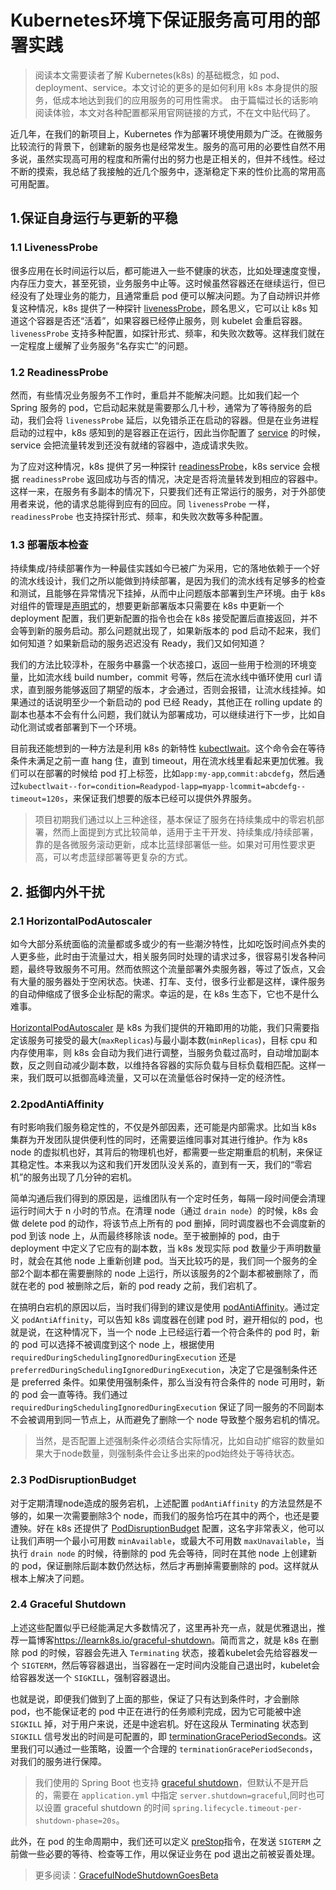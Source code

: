 # Kubernetes环境下保证服务高可用的部署实践

> 阅读本文需要读者了解 Kubernetes(k8s) 的基础概念，如 pod、deployment、service。本文讨论的更多的是如何利用 k8s 本身提供的服务，低成本地达到我们的应用服务的可用性需求。
> 由于篇幅过长的话影响阅读体验，本文对各种配置都采用官网链接的方式，不在文中贴代码了。

近几年，在我们的新项目上，Kubernetes 作为部署环境使用颇为广泛。在微服务比较流行的背景下，创建新的服务也是经常发生。服务的高可用的必要性自然不用多说，虽然实现高可用的程度和所需付出的努力也是正相关的，但并不线性。经过不断的摸索，我总结了我接触的近几个服务中，逐渐稳定下来的性价比高的常用高可用配置。

## 1.保证自身运行与更新的平稳

### 1.1 LivenessProbe

很多应用在长时间运行以后，都可能进入一些不健康的状态，比如处理速度变慢，内存压力变大，甚至死锁，业务服务中止等。这时候虽然容器还在继续运行，但已经没有了处理业务的能力，且通常重启 pod 便可以解决问题。为了自动辨识并修复这种情况，k8s 提供了一种探针 [livenessProbe](https://kubernetes.io/docs/tasks/configure-pod-container/configure-liveness-readiness-startup-probes/#define-a-liveness-command)，顾名思义，它可以让 k8s 知道这个容器是否还“活着”，如果容器已经停止服务，则 kubelet 会重启容器。`livenessProbe` 支持多种配置，如探针形式、频率，和失败次数等。这样我们就在一定程度上缓解了业务服务“名存实亡”的问题。

### 1.2 ReadinessProbe

然而，有些情况业务服务不工作时，重启并不能解决问题。比如我们起一个 Spring 服务的 pod，它启动起来就是需要那么几十秒，通常为了等待服务的启动，我们会将 `livenessProbe` 延后，以免错杀正在启动的容器。但是在业务进程启动的过程中，k8s 感知到的是容器正在运行，因此当你配置了 [service](https://kubernetes.io/docs/concepts/services-networking/service/) 的时候，service 会把流量转发到还没有就绪的容器中，造成请求失败。

为了应对这种情况，k8s 提供了另一种探针 [readinessProbe](https://kubernetes.io/docs/tasks/configure-pod-container/configure-liveness-readiness-startup-probes/#define-readiness-probes)，k8s service 会根据 `readinessProbe` 返回成功与否的情况，决定是否将流量转发到相应的容器中。这样一来，在服务有多副本的情况下，只要我们还有正常运行的服务，对于外部使用者来说，他的请求总能得到应有的回应。同 `livenessProbe` 一样，`readinessProbe` 也支持探针形式、频率，和失败次数等多种配置。

### 1.3 部署版本检查

持续集成/持续部署作为一种最佳实践如今已被广为采用，它的落地依赖于一个好的流水线设计，我们之所以能做到持续部署，是因为我们的流水线有足够多的检查和测试，且能够在异常情况下挂掉，从而中止问题版本部署到生产环境。由于 k8s 对组件的管理是[声明式](https://kubernetes.io/docs/tasks/manage-kubernetes-objects/declarative-config/)的，想要更新部署版本只需要在 k8s 中更新一个 deployment 配置，我们更新配置的指令也会在 k8s 接受配置后直接返回，并不会等到新的服务启动。那么问题就出现了，如果新版本的 pod 启动不起来，我们如何知道？如果新启动的服务迟迟没有 Ready，我们又如何知道？

我们的方法比较淳朴，在服务中暴露一个状态接口，返回一些用于检测的环境变量，比如流水线 build number，commit 号等，然后在流水线中循环使用 curl 请求，直到服务能够返回了期望的版本，才会通过，否则会报错，让流水线挂掉。如果通过的话说明至少一个新启动的 pod 已经 Ready，其他正在 rolling update 的副本也基本不会有什么问题，我们就认为部署成功，可以继续进行下一步，比如自动化测试或者部署到下一个环境。

目前我还能想到的一种方法是利用 k8s 的新特性 [kubectlwait](https://kubernetes.io/docs/reference/generated/kubectl/kubectl-commands#wait)。这个命令会在等待条件未满足之前一直 hang 住，直到 timeout，用在流水线里看起来更加优雅。我们可以在部署的时候给 pod 打上标签，比如`app:my-app`,`commit:abcdefg`，然后通过`kubectlwait--for=condition=Readypod-lapp=myapp-lcommit=abcdefg--timeout=120s`，来保证我们想要的版本已经可以提供外界服务。

> 项目初期我们通过以上三种途径，基本保证了服务在持续集成中的零宕机部署，然而上面提到方式比较简单，适用于主干开发、持续集成/持续部署，靠的是各微服务滚动更新，成本比蓝绿部署低一些。如果对可用性要求更高，可以考虑蓝绿部署等更复杂的方式。


## 2. 抵御内外干扰

### 2.1 HorizontalPodAutoscaler

如今大部分系统面临的流量都或多或少的有一些潮汐特性，比如吃饭时间点外卖的人更多些，此时由于流量过大，相关服务同时处理的请求过多，很容易引发各种问题，最终导致服务不可用。然而依照这个流量部署外卖服务器，等过了饭点，又会有大量的服务器处于空闲状态。快递、打车、支付，很多行业都是这样，课件服务的自动伸缩成了很多企业标配的需求。幸运的是，在 k8s 生态下，它也不是什么难事。

[HorizontalPodAutoscaler](https://kubernetes.io/docs/tasks/run-application/horizontal-pod-autoscale-walkthrough/) 是 k8s 为我们提供的开箱即用的功能，我们只需要指定该服务可接受的最大(`maxReplicas`)与最小副本数(`minReplicas`)，目标 cpu 和内存使用率，则 k8s 会自动为我们进行调整，当服务负载过高时，自动增加副本数，反之则自动减少副本数，以维持各容器的实际负载与目标负载相匹配。这样一来，我们既可以抵御高峰流量，又可以在流量低谷时保持一定的经济性。

<!--HorizontalPodAutoscaler官网样例：
```yaml
apiVersion:autoscaling/v1
kind:HorizontalPodAutoscaler
metadata:
name:php-apache
spec:
scaleTargetRef:
apiVersion:apps/v1
kind:Deployment
name:php-apache
minReplicas:1
maxReplicas:10
targetCPUUtilizationPercentage:50
```-->

### 2.2podAntiAffinity

有时影响我们服务稳定性的，不仅是外部因素，还可能是内部需求。比如当 k8s 集群为开发团队提供便利性的同时，还需要运维同事对其进行维护。作为 k8s node 的虚拟机也好，其背后的物理机也好，都需要一些定期重启的机制，来保证其稳定性。本来我以为这和我们开发团队没关系的，直到有一天，我们的“零宕机”的服务出现了几分钟的宕机。

简单沟通后我们得到的原因是，运维团队有一个定时任务，每隔一段时间便会清理运行时间大于 n 小时的节点。在清理 node（通过 `drain node`）的时候，k8s 会做 delete pod 的动作，将该节点上所有的 pod 删掉，同时调度器也不会调度新的 pod 到该 node 上，从而最终移除该 node。至于被删掉的 pod，由于 deployment 中定义了它应有的副本数，当 k8s 发现实际 pod 数量少于声明数量时，就会在其他 node 上重新创建 pod。当天比较巧的是，我们同一个服务的全部2个副本都在需要删除的 node 上运行，所以该服务的2个副本都被删除了，而就在老的 pod 被删除之后，新的 pod ready 之前，我们宕机了。

在搞明白宕机的原因以后，当时我们得到的建议是使用 [podAntiAffinity](https://kubernetes.io/docs/concepts/scheduling-eviction/assign-pod-node/)。通过定义 `podAntiAffinity`，可以告知 k8s 调度器在创建 pod 时，避开相似的 pod，也就是说，在这种情况下，当一个 node 上已经运行着一个符合条件的 pod 时，新的 pod 可以选择不被调度到这个 node 上，根据使用 `requiredDuringSchedulingIgnoredDuringExecution` 还是 `preferredDuringSchedulingIgnoredDuringExecution`，决定了它是强制条件还是 preferred 条件。如果使用强制条件，那么当没有符合条件的 node 可用时，新的 pod 会一直等待。我们通过 `requiredDuringSchedulingIgnoredDuringExecution` 保证了同一服务的不同副本不会被调用到同一节点上，从而避免了删除一个 node 导致整个服务宕机的情况。

> 当然，是否配置上述强制条件必须结合实际情况，比如自动扩缩容的数量如果大于node数量，则强制条件会让多出来的pod始终处于等待状态。

<!--podAntiAffinity官网样例截取：
```yaml
apiVersion:apps/v1
kind:Deployment
metadata:
name:redis-cache
spec:
selector:
matchLabels:
app:store
replicas:3
template:
metadata:
labels:
app:store
spec:
affinity:
podAntiAffinity:
requiredDuringSchedulingIgnoredDuringExecution:
-labelSelector:
matchExpressions:
-key:app
operator:In
values:
-store
topologyKey:"kubernetes.io/hostname"
containers:
-name:redis-server
image:redis:3.2-alpine
```-->

### 2.3 PodDisruptionBudget

对于定期清理node造成的服务宕机，上述配置 `podAntiAffinity` 的方法显然是不够的，如果一次需要删除3个 node，而我们的服务恰巧在其中的两个，也还是要遭殃。好在 k8s 还提供了 [PodDisruptionBudget](https://kubernetes.io/docs/tasks/run-application/configure-pdb/) 配置，这名字非常表义，他可以让我们声明一个最小可用数 `minAvailable`，或最大不可用数 `maxUnavailable`，当执行 `drain node` 的时候，待删除的 pod 先会等待，同时在其他 node 上创建新的 pod，保证删除后副本数仍然达标，然后才再删掉需要删除的 pod。这样就从根本上解决了问题。
<!--
PodDisruptionBudget官网样例：
```yaml
apiVersion:policy/v1
kind:PodDisruptionBudget
metadata:
name:zk-pdb
spec:
minAvailable:2
selector:
matchLabels:
app:zookeeper
```-->

### 2.4 Graceful Shutdown

上述这些配置似乎已经能满足大多数情况了，这里再补充一点，就是优雅退出，推荐一篇博客<https://learnk8s.io/graceful-shutdown>。简而言之，就是 k8s 在删除 pod 的时候，容器会先进入 `Terminating` 状态，接着kubelet会先给容器发一个 `SIGTERM`，然后等容器退出，当容器在一定时间内没能自己退出时，kubelet会给容器发送一个 `SIGKILL`，强制容器退出。

也就是说，即便我们做到了上面的那些，保证了只有达到条件时，才会删除 pod，也不能保证老的 pod 中正在进行的任务顺利完成，因为它可能被中途 `SIGKILL` 掉，对于用户来说，还是中途宕机。好在这段从 Terminating 状态到 `SIGKILL` 信号发出的时间是可配置的，即 [terminationGracePeriodSeconds](https://kubernetes.io/docs/concepts/containers/container-lifecycle-hooks/)。这里我们可以通过一些策略，设置一个合理的 `terminationGracePeriodSeconds`，对我们的服务进行保障。

> 我们使用的 Spring Boot 也支持 [graceful shutdown](https://docs.spring.io/spring-boot/docs/current/reference/html/features.html#features.graceful-shutdown)，但默认不是开启的，需要在 `application.yml` 中指定 `server.shutdown=graceful`,同时也可以设置 graceful shutdown 的时间 `spring.lifecycle.timeout-per-shutdown-phase=20s`。

此外，在 pod 的生命周期中，我们还可以定义 [preStop](https://kubernetes.io/docs/tasks/configure-pod-container/attach-handler-lifecycle-event/)指令，在发送 `SIGTERM` 之前做一些必要的等待、检查等工作，用以保证业务在 pod 退出之前被妥善处理。

<!--```yaml
apiVersion:v1
kind:Pod
metadata:
name:lifecycle-demo
spec:
containers:
-name:lifecycle-demo-container
image:nginx
lifecycle:
postStart:
exec:
command:["/bin/sh","-c","echoHellofromthepostStarthandler>/usr/share/message"]
preStop:
exec:
command:["/bin/sh","-c","nginx-squit;whilekillall-0nginx;dosleep1;done"]
```-->

> 更多阅读：[GracefulNodeShutdownGoesBeta](https://kubernetes.io/blog/2021/04/21/graceful-node-shutdown-beta/)
